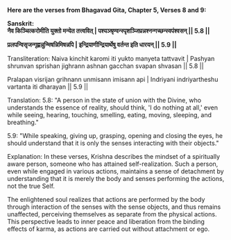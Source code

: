 
**Here are the verses from Bhagavad Gita, Chapter 5, Verses 8 and 9:**        

**Sanskrit:**      
**नैव किञ्चित्करोमीति युक्तो मन्येत तत्त्ववित् | पश्यञ्श्रृण्वन्स्पृशञ्जिघ्रन्नश्नन्गच्छन्स्वपंश्वसन् || 5.8 ||**       

**प्रलपन्विसृजन्गृह्णन्नुन्मिषन्निमिषन्नपि | इन्द्रियाणीन्द्रियार्थेषु वर्तन्त इति धारयन् || 5.9 ||**      

Transliteration: Naiva kinchit karomi iti yukto manyeta tattvavit | Pashyan shrunvan sprishan jighrann ashnan gacchan svapan shvasan || 5.8 ||

Pralapan visrijan grihnann unmisann imisann api | Indriyani indriyartheshu vartanta iti dharayan || 5.9 ||

Translation: 5.8: "A person in the state of union with the Divine, who understands the essence of reality, should think, 'I do nothing at all,' even while seeing, hearing, touching, smelling, eating, moving, sleeping, and breathing."

5.9: "While speaking, giving up, grasping, opening and closing the eyes, he should understand that it is only the senses interacting with their objects."

Explanation: In these verses, Krishna describes the mindset of a spiritually aware person, someone who has attained self-realization. Such a person, even while engaged in various actions, maintains a sense of detachment by understanding that it is merely the body and senses performing the actions, not the true Self.

The enlightened soul realizes that actions are performed by the body through interaction of the senses with the sense objects, and thus remains unaffected, perceiving themselves as separate from the physical actions. This perspective leads to inner peace and liberation from the binding effects of karma, as actions are carried out without attachment or ego.
